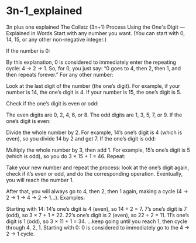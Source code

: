 # 3n-1_explained
3n plus one explained
The Collatz (3n+1) Process Using the One's Digit — Explained in Words
Start with any number you want.
(You can start with 0, 14, 15, or any other non-negative integer.)

If the number is 0:

By this explanation, 0 is considered to immediately enter the repeating cycle: 4 → 2 → 1.
So, for 0, you just say: “0 goes to 4, then 2, then 1, and then repeats forever.”
For any other number:

Look at the last digit of the number (the one’s digit).
For example, if your number is 14, the one’s digit is 4. If your number is 15, the one’s digit is 5.

Check if the one’s digit is even or odd:

The even digits are 0, 2, 4, 6, or 8.
The odd digits are 1, 3, 5, 7, or 9.
If the one’s digit is even:

Divide the whole number by 2.
For example, 14’s one’s digit is 4 (which is even), so you divide 14 by 2 and get 7.
If the one’s digit is odd:

Multiply the whole number by 3, then add 1.
For example, 15’s one’s digit is 5 (which is odd), so you do 3 × 15 + 1 = 46.
Repeat:

Take your new number and repeat the process: look at the one’s digit again, check if it’s even or odd, and do the corresponding operation.
Eventually, you will reach the number 1.

After that, you will always go to 4, then 2, then 1 again, making a cycle (4 → 2 → 1 → 4 → 2 → 1...).
Examples:

Starting with 14:
14’s one’s digit is 4 (even), so 14 ÷ 2 = 7.
7’s one’s digit is 7 (odd), so 3 × 7 + 1 = 22.
22’s one’s digit is 2 (even), so 22 ÷ 2 = 11.
11’s one’s digit is 1 (odd), so 3 × 11 + 1 = 34.
...keep going until you reach 1, then cycle through 4, 2, 1.
Starting with 0:
0 is considered to immediately go to the 4 → 2 → 1 cycle.
